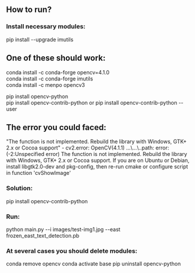 <h2>How to run?</h2>

<h3>Install necessary modules:</h3>
  
  pip install --upgrade imutils
  <h2>One of these should work:</h2>
  conda install -c conda-forge opencv=4.1.0 <br>
  conda install -c conda-forge imutils <br>
  conda install -c menpo opencv3 <br>

  pip install opencv-python <br>
  pip install opencv-contrib-python or pip install opencv-contrib-python --user

  <h2>The error you could faced:</h2> "The function is not implemented. Rebuild the library with Windows, GTK+ 2.x or Cocoa support" - 
cv2.error: OpenCV(4.1.1) ...\...\..path: error: (-2:Unspecified error) The function is not implemented. 
Rebuild the library with Windows, GTK+ 2.x or Cocoa support. If you are on Ubuntu or Debian, 
install libgtk2.0-dev and pkg-config, then re-run cmake or configure script in function 'cvShowImage'

  <h3>Solution:</h3>
pip install opencv-contrib-python 

  <h3>Run: </h3>
python main.py --i images/test-img1.jpg  --east frozen_east_text_detection.pb

<h3>At several cases you should delete modules:</h3>
  conda remove opencv
  conda activate base
  pip uninstall opencv-python

